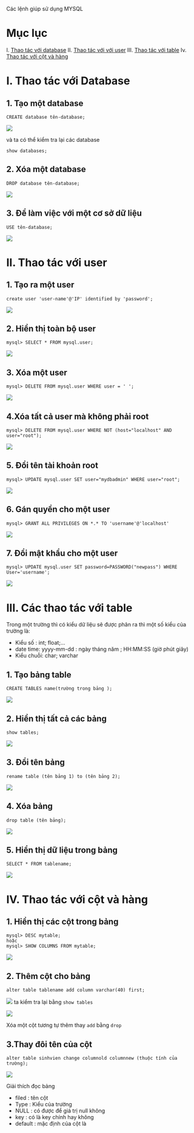 Các lệnh giúp sử dụng MYSQL
# Mục lục 
I. [Thao tác với database](#a)
II. [Thao tác với với user](#b)
III. [Thao tác với table](#c)
Iv. [Thao tác với cột và hàng](#d)

<a name="a">

# I. Thao tác với Database</a>
## 1. Tạo một database
```
CREATE database tên-database;
```
![](../images/MYSQL/screenshot_9.png)

và ta có thể kiểm tra lại các database 
```
show databases;
```

## 2. Xóa một database
```
DROP database tên-database;
```
![](../images/MYSQL/screenshot_10.png)

## 3. Để làm việc với một cơ sở dữ liệu
```
USE tên-database;
```
![](../images/MYSQL/screenshot_11.png)




<a name="b">

# II. Thao tác với user </a>
## 1. Tạo ra một user 
```
create user 'user-name'@'IP' identified by 'password';
```
![](../images/MYSQL/screenshot_6.png)
## 2. Hiển thị toàn bộ user 
```
mysql> SELECT * FROM mysql.user;
```
![](../images/MYSQL/screenshot_12.png)
## 3. Xóa một user 
```
mysql> DELETE FROM mysql.user WHERE user = ' ';
```
![](../images/MYSQL/screenshot_13.png)
## 4.Xóa tất cả user mà không phải root
```
mysql> DELETE FROM mysql.user WHERE NOT (host="localhost" AND user="root");
```
![](../images/MYSQL/screenshot_14.png)
## 5. Đổi tên tài khoản root
```
mysql> UPDATE mysql.user SET user="mydbadmin" WHERE user="root";
```
![](../images/MYSQL/screenshot_15.png)
## 6. Gán quyền cho một user
```
mysql> GRANT ALL PRIVILEGES ON *.* TO 'username'@'localhost'
```
![](../images/MYSQL/screenshot_7.png)
## 7. Đổi mật khẩu cho một user 
```
mysql> UPDATE mysql.user SET password=PASSWORD("newpass") WHERE User='username';
```
![](../images/MYSQL/screenshot_16.png)

<a name="c">

# III. Các thao tác với table </a>
Trong một trường thì có kiểu dữ liệu sẽ được phân ra thì một số kiểu của trường là: 
- Kiểu số : int; float;...
- date time: yyyy-mm-dd : ngày tháng năm ; HH:MM:SS (giờ phút giây)
- Kiểu chuỗi: char; varchar
## 1. Tạo bảng table 
```
CREATE TABLES name(trường trong bảng );
```
![](../images/MYSQL/screenshot_17.png)
## 2. Hiển thị tất cả các bảng
```
show tables;
```
![](../images/MYSQL/screenshot_20.png)
## 3. Đổi tên bảng 
```
rename table (tên bảng 1) to (tên bảng 2);
```
![](../images/MYSQL/screenshot_18.png)
## 4. Xóa bảng 
```
drop table (tên bảng);
```
![](../images/MYSQL/screenshot_19.png)
## 5. Hiển thị dữ liệu trong bảng 
```
SELECT * FROM tablename;
```
![](../images/MYSQL/screenshot_21.png)

<a name="d">

# IV. Thao tác với cột và hàng </a>
## 1. Hiển thị các cột trong bảng 
```
mysql> DESC mytable;
hoặc
mysql> SHOW COLUMNS FROM mytable;
```
![](../images/MYSQL/screenshot_22.png)
## 2. Thêm cột cho bảng 
```
alter table tablename add column varchar(40) first;
```
![](../images/MYSQL/screenshot_24.png)
ta kiểm tra lại bằng `show tables`

![](../images/MYSQL/screenshot_23.png)

Xóa một cột tương tự thêm thay `add` bằng `drop`

## 3.Thay đôi tên của cột 
```
alter table sinhvien change columnold columnnew (thuộc tính của trường);
```
![](../images/MYSQL/screenshot_25.png)

Giải thích đọc bảng 
- filed : tên cột 
- Type : Kiểu của trường
- NULL : có được để giá trị null không
- key : có là key chính hay không
- default : mặc định của cột là 
